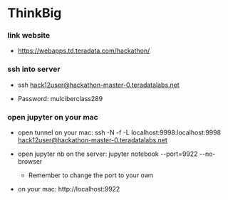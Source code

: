 # ThinkBig

### link website

* https://webapps.td.teradata.com/hackathon/

### ssh into server

* ssh hack12user@hackathon-master-0.teradatalabs.net

* Password: mulciberclass289

### open jupyter on your mac

* open tunnel on your mac: ssh -N -f -L localhost:9998:localhost:9998 hack12user@hackathon-master-0.teradatalabs.net

* open jupyter nb on the server: jupyter notebook --port=9922 --no-browser
  * Remember to change the port to your own 

* on your mac: http://localhost:9922